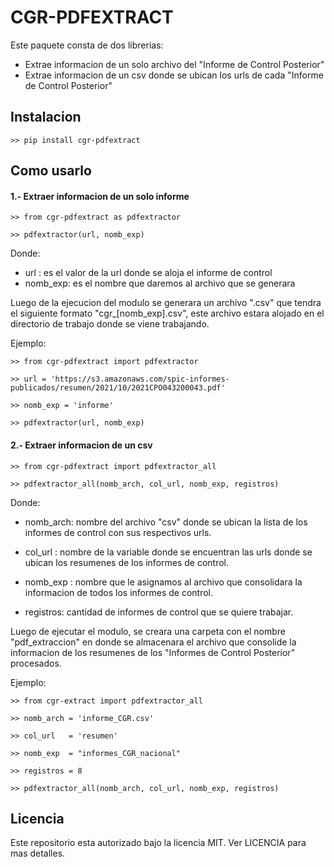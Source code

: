 # CGR-PDFEXTRACT
Este paquete consta de dos librerias: 
- Extrae informacion de un solo archivo del "Informe de Control Posterior"
- Extrae informacion de un csv donde se ubican los urls de cada "Informe de Control Posterior"

## Instalacion

```>> pip install cgr-pdfextract```

## Como usarlo

#### 1.- Extraer informacion de un solo informe

```>> from cgr-pdfextract as pdfextractor ```

```>> pdfextractor(url, nomb_exp) ```

Donde: 
- url     : es el valor de la url donde se aloja el informe de control
- nomb_exp: es el nombre que daremos al archivo que se generara

Luego de la ejecucion del modulo se generara un archivo ".csv" que tendra el siguiente formato "cgr_[nomb_exp].csv", este archivo estara alojado en el directorio de trabajo donde se viene trabajando. 

Ejemplo: 

```>> from cgr-pdfextract import pdfextractor ```

```>> url = 'https://s3.amazonaws.com/spic-informes-publicados/resumen/2021/10/2021CPO043200043.pdf'```

```>> nomb_exp = 'informe'```

```>> pdfextractor(url, nomb_exp)```



#### 2.- Extraer informacion de un csv

```>> from cgr-pdfextract import pdfextractor_all ```

```>> pdfextractor_all(nomb_arch, col_url, nomb_exp, registros) ```

Donde:

- nomb_arch: nombre del archivo "csv" donde se ubican la lista de los informes de control con sus respectivos urls.

- col_url  : nombre de la variable donde se encuentran las urls donde se ubican los resumenes de los informes de control.

- nomb_exp : nombre que le asignamos al archivo que consolidara la informacion de todos los informes de control. 

- registros: cantidad de informes de control que se quiere trabajar.

Luego de ejecutar el modulo, se creara una carpeta con el nombre "pdf_extraccion" en donde se almacenara el archivo que consolide la informacion de los resumenes de los "Informes de Control Posterior" procesados.

Ejemplo: 

```>> from cgr-extract import pdfextractor_all ```

```>> nomb_arch = 'informe_CGR.csv'```

```>> col_url   = 'resumen'```

```>> nomb_exp  = "informes_CGR_nacional"```

```>> registros = 8```

```>> pdfextractor_all(nomb_arch, col_url, nomb_exp, registros)```


## Licencia

Este repositorio esta autorizado bajo la licencia MIT. Ver LICENCIA para mas detalles.
